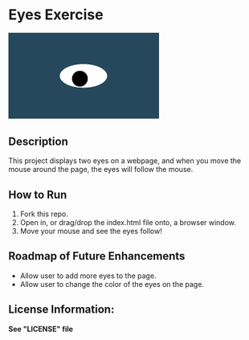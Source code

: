 # Eyes Exercise

<img src= "oneeye.png" width='300'/>

## Description

This project displays two eyes on a webpage, and when you move the mouse around the page, the eyes will follow the mouse.

## How to Run
1. Fork this repo.
2. Open in, or drag/drop the index.html file onto, a browser window.
3. Move your mouse and see the eyes follow!

## Roadmap of Future Enhancements
- Allow user to add more eyes to the page.
- Allow user to change the color of the eyes on the page.

## License Information:
**See "LICENSE" file**